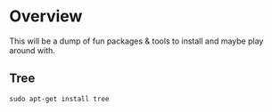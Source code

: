 # Overview

This will be a dump of fun packages & tools to install and maybe play around with.

## Tree

`sudo apt-get install tree`
